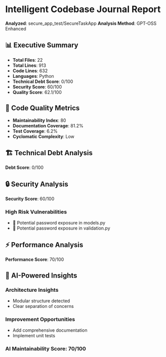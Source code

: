 # Intelligent Codebase Journal Report

**Analyzed**: secure_app_test/SecureTaskApp
**Analysis Method**: GPT-OSS Enhanced

## 📊 Executive Summary

- **Total Files**: 22
- **Total Lines**: 913
- **Code Lines**: 632
- **Languages**: Python
- **Technical Debt Score**: 0/100
- **Security Score**: 60/100
- **Quality Score**: 62.1/100

## 🎯 Code Quality Metrics

- **Maintainability Index**: 80
- **Documentation Coverage**: 81.2%
- **Test Coverage**: 6.2%
- **Cyclomatic Complexity**: Low

## 🏗️ Technical Debt Analysis

**Debt Score**: 0/100

## 🔒 Security Analysis

**Security Score**: 60/100

### High Risk Vulnerabilities

- 🔴 Potential password exposure in models.py
- 🔴 Potential password exposure in validation.py

## ⚡ Performance Analysis

**Performance Score**: 70/100

## 🤖 AI-Powered Insights

### Architecture Insights

- Modular structure detected
- Clear separation of concerns

### Improvement Opportunities

- Add comprehensive documentation
- Implement unit tests

### AI Maintainability Score: 70/100


